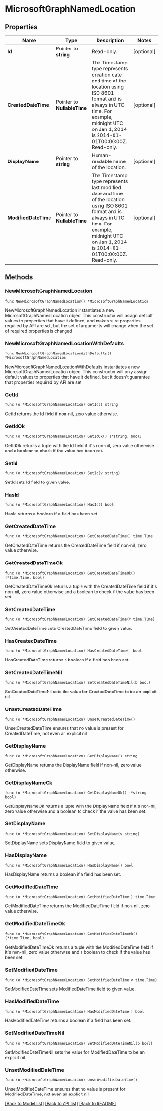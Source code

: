 # MicrosoftGraphNamedLocation

## Properties

Name | Type | Description | Notes
------------ | ------------- | ------------- | -------------
**Id** | Pointer to **string** | Read-only. | [optional] 
**CreatedDateTime** | Pointer to **NullableTime** | The Timestamp type represents creation date and time of the location using ISO 8601 format and is always in UTC time. For example, midnight UTC on Jan 1, 2014 is 2014-01-01T00:00:00Z. Read-only. | [optional] 
**DisplayName** | Pointer to **string** | Human-readable name of the location. | [optional] 
**ModifiedDateTime** | Pointer to **NullableTime** | The Timestamp type represents last modified date and time of the location using ISO 8601 format and is always in UTC time. For example, midnight UTC on Jan 1, 2014 is 2014-01-01T00:00:00Z. Read-only. | [optional] 

## Methods

### NewMicrosoftGraphNamedLocation

`func NewMicrosoftGraphNamedLocation() *MicrosoftGraphNamedLocation`

NewMicrosoftGraphNamedLocation instantiates a new MicrosoftGraphNamedLocation object
This constructor will assign default values to properties that have it defined,
and makes sure properties required by API are set, but the set of arguments
will change when the set of required properties is changed

### NewMicrosoftGraphNamedLocationWithDefaults

`func NewMicrosoftGraphNamedLocationWithDefaults() *MicrosoftGraphNamedLocation`

NewMicrosoftGraphNamedLocationWithDefaults instantiates a new MicrosoftGraphNamedLocation object
This constructor will only assign default values to properties that have it defined,
but it doesn't guarantee that properties required by API are set

### GetId

`func (o *MicrosoftGraphNamedLocation) GetId() string`

GetId returns the Id field if non-nil, zero value otherwise.

### GetIdOk

`func (o *MicrosoftGraphNamedLocation) GetIdOk() (*string, bool)`

GetIdOk returns a tuple with the Id field if it's non-nil, zero value otherwise
and a boolean to check if the value has been set.

### SetId

`func (o *MicrosoftGraphNamedLocation) SetId(v string)`

SetId sets Id field to given value.

### HasId

`func (o *MicrosoftGraphNamedLocation) HasId() bool`

HasId returns a boolean if a field has been set.

### GetCreatedDateTime

`func (o *MicrosoftGraphNamedLocation) GetCreatedDateTime() time.Time`

GetCreatedDateTime returns the CreatedDateTime field if non-nil, zero value otherwise.

### GetCreatedDateTimeOk

`func (o *MicrosoftGraphNamedLocation) GetCreatedDateTimeOk() (*time.Time, bool)`

GetCreatedDateTimeOk returns a tuple with the CreatedDateTime field if it's non-nil, zero value otherwise
and a boolean to check if the value has been set.

### SetCreatedDateTime

`func (o *MicrosoftGraphNamedLocation) SetCreatedDateTime(v time.Time)`

SetCreatedDateTime sets CreatedDateTime field to given value.

### HasCreatedDateTime

`func (o *MicrosoftGraphNamedLocation) HasCreatedDateTime() bool`

HasCreatedDateTime returns a boolean if a field has been set.

### SetCreatedDateTimeNil

`func (o *MicrosoftGraphNamedLocation) SetCreatedDateTimeNil(b bool)`

 SetCreatedDateTimeNil sets the value for CreatedDateTime to be an explicit nil

### UnsetCreatedDateTime
`func (o *MicrosoftGraphNamedLocation) UnsetCreatedDateTime()`

UnsetCreatedDateTime ensures that no value is present for CreatedDateTime, not even an explicit nil
### GetDisplayName

`func (o *MicrosoftGraphNamedLocation) GetDisplayName() string`

GetDisplayName returns the DisplayName field if non-nil, zero value otherwise.

### GetDisplayNameOk

`func (o *MicrosoftGraphNamedLocation) GetDisplayNameOk() (*string, bool)`

GetDisplayNameOk returns a tuple with the DisplayName field if it's non-nil, zero value otherwise
and a boolean to check if the value has been set.

### SetDisplayName

`func (o *MicrosoftGraphNamedLocation) SetDisplayName(v string)`

SetDisplayName sets DisplayName field to given value.

### HasDisplayName

`func (o *MicrosoftGraphNamedLocation) HasDisplayName() bool`

HasDisplayName returns a boolean if a field has been set.

### GetModifiedDateTime

`func (o *MicrosoftGraphNamedLocation) GetModifiedDateTime() time.Time`

GetModifiedDateTime returns the ModifiedDateTime field if non-nil, zero value otherwise.

### GetModifiedDateTimeOk

`func (o *MicrosoftGraphNamedLocation) GetModifiedDateTimeOk() (*time.Time, bool)`

GetModifiedDateTimeOk returns a tuple with the ModifiedDateTime field if it's non-nil, zero value otherwise
and a boolean to check if the value has been set.

### SetModifiedDateTime

`func (o *MicrosoftGraphNamedLocation) SetModifiedDateTime(v time.Time)`

SetModifiedDateTime sets ModifiedDateTime field to given value.

### HasModifiedDateTime

`func (o *MicrosoftGraphNamedLocation) HasModifiedDateTime() bool`

HasModifiedDateTime returns a boolean if a field has been set.

### SetModifiedDateTimeNil

`func (o *MicrosoftGraphNamedLocation) SetModifiedDateTimeNil(b bool)`

 SetModifiedDateTimeNil sets the value for ModifiedDateTime to be an explicit nil

### UnsetModifiedDateTime
`func (o *MicrosoftGraphNamedLocation) UnsetModifiedDateTime()`

UnsetModifiedDateTime ensures that no value is present for ModifiedDateTime, not even an explicit nil

[[Back to Model list]](../README.md#documentation-for-models) [[Back to API list]](../README.md#documentation-for-api-endpoints) [[Back to README]](../README.md)


